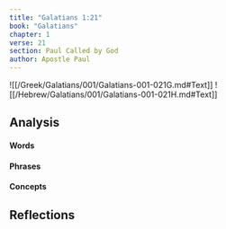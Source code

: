 ```yaml
---
title: "Galatians 1:21"
book: "Galatians"
chapter: 1
verse: 21
section: Paul Called by God
author: Apostle Paul
---
```

![[/Greek/Galatians/001/Galatians-001-021G.md#Text]]
![[/Hebrew/Galatians/001/Galatians-001-021H.md#Text]]

## Analysis

#### Words

#### Phrases

#### Concepts

## Reflections
